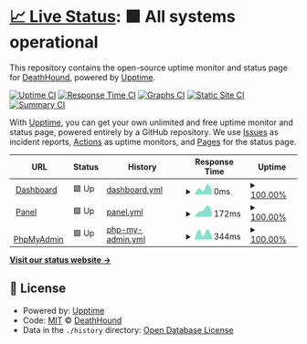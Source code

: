 # [📈 Live Status](https://status.impacthosting.xyz): <!--live status--> **🟩 All systems operational**

This repository contains the open-source uptime monitor and status page for [DeathHound](https://status.impacthosting.xyz), powered by [Upptime](https://github.com/upptime/upptime).

[![Uptime CI](https://github.com/DeathHound6/impact-hosting-uptime/workflows/Uptime%20CI/badge.svg)](https://github.com/DeathHound6/impact-hosting-uptime/actions?query=workflow%3A%22Uptime+CI%22)
[![Response Time CI](https://github.com/DeathHound6/impact-hosting-uptime/workflows/Response%20Time%20CI/badge.svg)](https://github.com/DeathHound6/impact-hosting-uptime/actions?query=workflow%3A%22Response+Time+CI%22)
[![Graphs CI](https://github.com/DeathHound6/impact-hosting-uptime/workflows/Graphs%20CI/badge.svg)](https://github.com/DeathHound6/impact-hosting-uptime/actions?query=workflow%3A%22Graphs+CI%22)
[![Static Site CI](https://github.com/DeathHound6/impact-hosting-uptime/workflows/Static%20Site%20CI/badge.svg)](https://github.com/DeathHound6/impact-hosting-uptime/actions?query=workflow%3A%22Static+Site+CI%22)
[![Summary CI](https://github.com/DeathHound6/impact-hosting-uptime/workflows/Summary%20CI/badge.svg)](https://github.com/DeathHound6/impact-hosting-uptime/actions?query=workflow%3A%22Summary+CI%22)

With [Upptime](https://upptime.js.org), you can get your own unlimited and free uptime monitor and status page, powered entirely by a GitHub repository. We use [Issues](https://github.com/DeathHound6/impact-hosting-uptime/issues) as incident reports, [Actions](https://github.com/DeathHound6/impact-hosting-uptime/actions) as uptime monitors, and [Pages](https://status.impacthosting.xyz) for the status page.

<!--start: status pages-->
<!-- This summary is generated by Upptime (https://github.com/upptime/upptime) -->
<!-- Do not edit this manually, your changes will be overwritten -->
<!-- prettier-ignore -->
| URL | Status | History | Response Time | Uptime |
| --- | ------ | ------- | ------------- | ------ |
| <img alt="" src="https://favicons.githubusercontent.com/dash.impacthosting.xyz" height="13"> [Dashboard](https://dash.impacthosting.xyz) | 🟩 Up | [dashboard.yml](https://github.com/DeathHound6/impact-hosting-uptime/commits/HEAD/history/dashboard.yml) | <details><summary><img alt="Response time graph" src="./graphs/dashboard/response-time-week.png" height="20"> 0ms</summary><br><a href="https://status.impacthosting.xyz/history/dashboard"><img alt="Response time 0" src="https://img.shields.io/endpoint?url=https%3A%2F%2Fraw.githubusercontent.com%2FDeathHound6%2Fimpact-hosting-uptime%2FHEAD%2Fapi%2Fdashboard%2Fresponse-time.json"></a><br><a href="https://status.impacthosting.xyz/history/dashboard"><img alt="24-hour response time 0" src="https://img.shields.io/endpoint?url=https%3A%2F%2Fraw.githubusercontent.com%2FDeathHound6%2Fimpact-hosting-uptime%2FHEAD%2Fapi%2Fdashboard%2Fresponse-time-day.json"></a><br><a href="https://status.impacthosting.xyz/history/dashboard"><img alt="7-day response time 0" src="https://img.shields.io/endpoint?url=https%3A%2F%2Fraw.githubusercontent.com%2FDeathHound6%2Fimpact-hosting-uptime%2FHEAD%2Fapi%2Fdashboard%2Fresponse-time-week.json"></a><br><a href="https://status.impacthosting.xyz/history/dashboard"><img alt="30-day response time 0" src="https://img.shields.io/endpoint?url=https%3A%2F%2Fraw.githubusercontent.com%2FDeathHound6%2Fimpact-hosting-uptime%2FHEAD%2Fapi%2Fdashboard%2Fresponse-time-month.json"></a><br><a href="https://status.impacthosting.xyz/history/dashboard"><img alt="1-year response time 0" src="https://img.shields.io/endpoint?url=https%3A%2F%2Fraw.githubusercontent.com%2FDeathHound6%2Fimpact-hosting-uptime%2FHEAD%2Fapi%2Fdashboard%2Fresponse-time-year.json"></a></details> | <details><summary><a href="https://status.impacthosting.xyz/history/dashboard">100.00%</a></summary><a href="https://status.impacthosting.xyz/history/dashboard"><img alt="All-time uptime 100.00%" src="https://img.shields.io/endpoint?url=https%3A%2F%2Fraw.githubusercontent.com%2FDeathHound6%2Fimpact-hosting-uptime%2FHEAD%2Fapi%2Fdashboard%2Fuptime.json"></a><br><a href="https://status.impacthosting.xyz/history/dashboard"><img alt="24-hour uptime 100.00%" src="https://img.shields.io/endpoint?url=https%3A%2F%2Fraw.githubusercontent.com%2FDeathHound6%2Fimpact-hosting-uptime%2FHEAD%2Fapi%2Fdashboard%2Fuptime-day.json"></a><br><a href="https://status.impacthosting.xyz/history/dashboard"><img alt="7-day uptime 100.00%" src="https://img.shields.io/endpoint?url=https%3A%2F%2Fraw.githubusercontent.com%2FDeathHound6%2Fimpact-hosting-uptime%2FHEAD%2Fapi%2Fdashboard%2Fuptime-week.json"></a><br><a href="https://status.impacthosting.xyz/history/dashboard"><img alt="30-day uptime 100.00%" src="https://img.shields.io/endpoint?url=https%3A%2F%2Fraw.githubusercontent.com%2FDeathHound6%2Fimpact-hosting-uptime%2FHEAD%2Fapi%2Fdashboard%2Fuptime-month.json"></a><br><a href="https://status.impacthosting.xyz/history/dashboard"><img alt="1-year uptime 100.00%" src="https://img.shields.io/endpoint?url=https%3A%2F%2Fraw.githubusercontent.com%2FDeathHound6%2Fimpact-hosting-uptime%2FHEAD%2Fapi%2Fdashboard%2Fuptime-year.json"></a></details>
| <img alt="" src="https://favicons.githubusercontent.com/panel.impacthosting.xyz" height="13"> [Panel](https://panel.impacthosting.xyz) | 🟩 Up | [panel.yml](https://github.com/DeathHound6/impact-hosting-uptime/commits/HEAD/history/panel.yml) | <details><summary><img alt="Response time graph" src="./graphs/panel/response-time-week.png" height="20"> 172ms</summary><br><a href="https://status.impacthosting.xyz/history/panel"><img alt="Response time 172" src="https://img.shields.io/endpoint?url=https%3A%2F%2Fraw.githubusercontent.com%2FDeathHound6%2Fimpact-hosting-uptime%2FHEAD%2Fapi%2Fpanel%2Fresponse-time.json"></a><br><a href="https://status.impacthosting.xyz/history/panel"><img alt="24-hour response time 172" src="https://img.shields.io/endpoint?url=https%3A%2F%2Fraw.githubusercontent.com%2FDeathHound6%2Fimpact-hosting-uptime%2FHEAD%2Fapi%2Fpanel%2Fresponse-time-day.json"></a><br><a href="https://status.impacthosting.xyz/history/panel"><img alt="7-day response time 172" src="https://img.shields.io/endpoint?url=https%3A%2F%2Fraw.githubusercontent.com%2FDeathHound6%2Fimpact-hosting-uptime%2FHEAD%2Fapi%2Fpanel%2Fresponse-time-week.json"></a><br><a href="https://status.impacthosting.xyz/history/panel"><img alt="30-day response time 172" src="https://img.shields.io/endpoint?url=https%3A%2F%2Fraw.githubusercontent.com%2FDeathHound6%2Fimpact-hosting-uptime%2FHEAD%2Fapi%2Fpanel%2Fresponse-time-month.json"></a><br><a href="https://status.impacthosting.xyz/history/panel"><img alt="1-year response time 172" src="https://img.shields.io/endpoint?url=https%3A%2F%2Fraw.githubusercontent.com%2FDeathHound6%2Fimpact-hosting-uptime%2FHEAD%2Fapi%2Fpanel%2Fresponse-time-year.json"></a></details> | <details><summary><a href="https://status.impacthosting.xyz/history/panel">100.00%</a></summary><a href="https://status.impacthosting.xyz/history/panel"><img alt="All-time uptime 100.00%" src="https://img.shields.io/endpoint?url=https%3A%2F%2Fraw.githubusercontent.com%2FDeathHound6%2Fimpact-hosting-uptime%2FHEAD%2Fapi%2Fpanel%2Fuptime.json"></a><br><a href="https://status.impacthosting.xyz/history/panel"><img alt="24-hour uptime 100.00%" src="https://img.shields.io/endpoint?url=https%3A%2F%2Fraw.githubusercontent.com%2FDeathHound6%2Fimpact-hosting-uptime%2FHEAD%2Fapi%2Fpanel%2Fuptime-day.json"></a><br><a href="https://status.impacthosting.xyz/history/panel"><img alt="7-day uptime 100.00%" src="https://img.shields.io/endpoint?url=https%3A%2F%2Fraw.githubusercontent.com%2FDeathHound6%2Fimpact-hosting-uptime%2FHEAD%2Fapi%2Fpanel%2Fuptime-week.json"></a><br><a href="https://status.impacthosting.xyz/history/panel"><img alt="30-day uptime 100.00%" src="https://img.shields.io/endpoint?url=https%3A%2F%2Fraw.githubusercontent.com%2FDeathHound6%2Fimpact-hosting-uptime%2FHEAD%2Fapi%2Fpanel%2Fuptime-month.json"></a><br><a href="https://status.impacthosting.xyz/history/panel"><img alt="1-year uptime 100.00%" src="https://img.shields.io/endpoint?url=https%3A%2F%2Fraw.githubusercontent.com%2FDeathHound6%2Fimpact-hosting-uptime%2FHEAD%2Fapi%2Fpanel%2Fuptime-year.json"></a></details>
| <img alt="" src="https://favicons.githubusercontent.com/mysql.impacthosting.xyz" height="13"> [PhpMyAdmin](https://mysql.impacthosting.xyz) | 🟩 Up | [php-my-admin.yml](https://github.com/DeathHound6/impact-hosting-uptime/commits/HEAD/history/php-my-admin.yml) | <details><summary><img alt="Response time graph" src="./graphs/php-my-admin/response-time-week.png" height="20"> 344ms</summary><br><a href="https://status.impacthosting.xyz/history/php-my-admin"><img alt="Response time 344" src="https://img.shields.io/endpoint?url=https%3A%2F%2Fraw.githubusercontent.com%2FDeathHound6%2Fimpact-hosting-uptime%2FHEAD%2Fapi%2Fphp-my-admin%2Fresponse-time.json"></a><br><a href="https://status.impacthosting.xyz/history/php-my-admin"><img alt="24-hour response time 344" src="https://img.shields.io/endpoint?url=https%3A%2F%2Fraw.githubusercontent.com%2FDeathHound6%2Fimpact-hosting-uptime%2FHEAD%2Fapi%2Fphp-my-admin%2Fresponse-time-day.json"></a><br><a href="https://status.impacthosting.xyz/history/php-my-admin"><img alt="7-day response time 344" src="https://img.shields.io/endpoint?url=https%3A%2F%2Fraw.githubusercontent.com%2FDeathHound6%2Fimpact-hosting-uptime%2FHEAD%2Fapi%2Fphp-my-admin%2Fresponse-time-week.json"></a><br><a href="https://status.impacthosting.xyz/history/php-my-admin"><img alt="30-day response time 344" src="https://img.shields.io/endpoint?url=https%3A%2F%2Fraw.githubusercontent.com%2FDeathHound6%2Fimpact-hosting-uptime%2FHEAD%2Fapi%2Fphp-my-admin%2Fresponse-time-month.json"></a><br><a href="https://status.impacthosting.xyz/history/php-my-admin"><img alt="1-year response time 344" src="https://img.shields.io/endpoint?url=https%3A%2F%2Fraw.githubusercontent.com%2FDeathHound6%2Fimpact-hosting-uptime%2FHEAD%2Fapi%2Fphp-my-admin%2Fresponse-time-year.json"></a></details> | <details><summary><a href="https://status.impacthosting.xyz/history/php-my-admin">100.00%</a></summary><a href="https://status.impacthosting.xyz/history/php-my-admin"><img alt="All-time uptime 100.00%" src="https://img.shields.io/endpoint?url=https%3A%2F%2Fraw.githubusercontent.com%2FDeathHound6%2Fimpact-hosting-uptime%2FHEAD%2Fapi%2Fphp-my-admin%2Fuptime.json"></a><br><a href="https://status.impacthosting.xyz/history/php-my-admin"><img alt="24-hour uptime 100.00%" src="https://img.shields.io/endpoint?url=https%3A%2F%2Fraw.githubusercontent.com%2FDeathHound6%2Fimpact-hosting-uptime%2FHEAD%2Fapi%2Fphp-my-admin%2Fuptime-day.json"></a><br><a href="https://status.impacthosting.xyz/history/php-my-admin"><img alt="7-day uptime 100.00%" src="https://img.shields.io/endpoint?url=https%3A%2F%2Fraw.githubusercontent.com%2FDeathHound6%2Fimpact-hosting-uptime%2FHEAD%2Fapi%2Fphp-my-admin%2Fuptime-week.json"></a><br><a href="https://status.impacthosting.xyz/history/php-my-admin"><img alt="30-day uptime 100.00%" src="https://img.shields.io/endpoint?url=https%3A%2F%2Fraw.githubusercontent.com%2FDeathHound6%2Fimpact-hosting-uptime%2FHEAD%2Fapi%2Fphp-my-admin%2Fuptime-month.json"></a><br><a href="https://status.impacthosting.xyz/history/php-my-admin"><img alt="1-year uptime 100.00%" src="https://img.shields.io/endpoint?url=https%3A%2F%2Fraw.githubusercontent.com%2FDeathHound6%2Fimpact-hosting-uptime%2FHEAD%2Fapi%2Fphp-my-admin%2Fuptime-year.json"></a></details>

<!--end: status pages-->

[**Visit our status website →**](https://status.impacthosting.xyz)

## 📄 License

- Powered by: [Upptime](https://github.com/upptime/upptime)
- Code: [MIT](./LICENSE) © [DeathHound](https://status.impacthosting.xyz)
- Data in the `./history` directory: [Open Database License](https://opendatacommons.org/licenses/odbl/1-0/)
